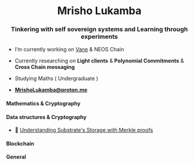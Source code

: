 <h1 align="center">Mrisho Lukamba</h1>
<h3 align="center"> Tinkering with self sovereign systems and Learning through experiments</h4>

- I’m currently working on [Vane](https://github.com/2-5-Foundation/vane) & NEOS Chain

- Currently researching on **Light clients** & **Polynomial Commitments** & **Cross Chain messaging**
- Studying Maths ( Undergraduate )

- **MrishoLukamba@proton.me**


<h4>Mathematics & Cryptography</h4>

<h4>Data structures & Cryptography</h4>

- 📄 [Understanding Substrate's Storage with Merkle proofs](https://mrisho-lukamba.notion.site/Understanding-substrate-storage-with-merkle-proofs-34346a35b713463eb43c7939401f0f7b)

<h4>Blockchain</h4>

<h4>General</h4>





